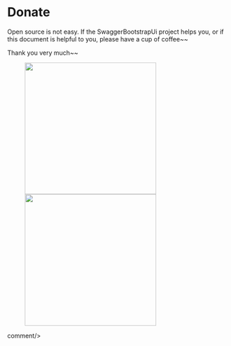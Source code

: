 # Donate
Open source is not easy. If the SwaggerBootstrapUi project helps you, or if this document is helpful to you, please have a cup of coffee~~

Thank you very much~~

<figure class="half">
    <img src="http://www.xiaominfo.com/images/website/pay_ali.jpg" width="300" style="">
    <img src="http://www.xiaominfo.com/images/website/pay_wechat.jpg" width="300">
</figure>


 
 <icp/> 
 comment/> 
 